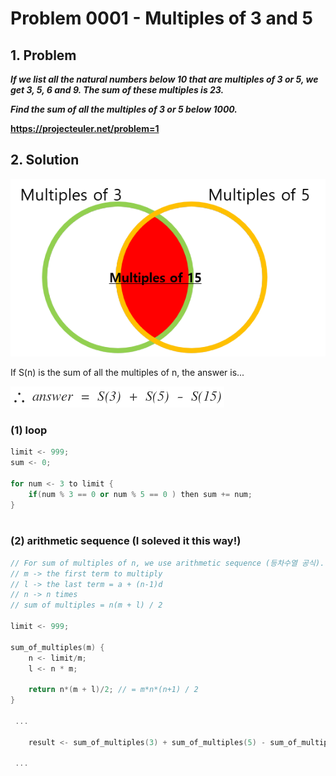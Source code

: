 # Problem 0001 - Multiples of 3 and 5
## 1. Problem
___If we list all the natural numbers below 10 that are multiples of 3 or 5, we get 3, 5, 6 and 9. The sum of these multiples is 23.___

___Find the sum of all the multiples of 3 or 5 below 1000.___

__https://projecteuler.net/problem=1__

## 2. Solution
![solution](../img/p0001/p0001.png)

If S(n) is the sum of all the multiples of n, the answer is...

![solution_1](../img/p0001/p0001_1.png)


### (1) loop
```cpp
limit <- 999;
sum <- 0;

for num <- 3 to limit {
	if(num % 3 == 0 or num % 5 == 0 ) then sum += num;
}
	
```

### (2) arithmetic sequence (I soleved it this way!)
```cpp
// For sum of multiples of n, we use arithmetic sequence (등차수열 공식).
// m -> the first term to multiply
// l -> the last term = a + (n-1)d
// n -> n times
// sum of multiples = n(m + l) / 2

limit <- 999;

sum_of_multiples(m) {
	n <- limit/m;
    l <- n * m;
    
    return n*(m + l)/2; // = m*n*(n+1) / 2
}

 ...
 
	result <- sum_of_multiples(3) + sum_of_multiples(5) - sum_of_multiples(15);

 ...

```
